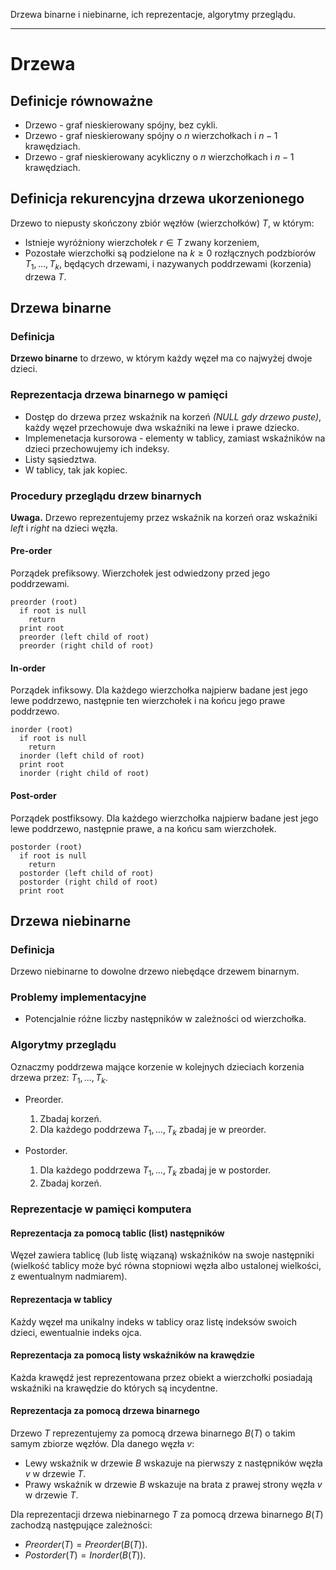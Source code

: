 Drzewa binarne i niebinarne, ich reprezentacje, algorytmy przeglądu.

---

# Drzewa
## Definicje równoważne
* Drzewo - graf nieskierowany spójny, bez cykli.
* Drzewo - graf nieskierowany spójny o $n$ wierzchołkach i $n - 1$ krawędziach.
* Drzewo - graf nieskierowany acykliczny o $n$ wierzchołkach i $n - 1$ krawędziach.

## Definicja rekurencyjna drzewa ukorzenionego
Drzewo to niepusty skończony zbiór węzłów (wierzchołków) $T$, w którym:
* Istnieje wyróżniony wierzchołek $r \in T$ zwany korzeniem,
* Pozostałe wierzchołki są podzielone na $k \geq 0$ rozłącznych podzbiorów $T_1, \ldots, T_k$, będących drzewami, i nazywanych poddrzewami (korzenia) drzewa $T$.

## Drzewa binarne
### Definicja
**Drzewo binarne** to drzewo, w którym każdy węzeł ma co najwyżej dwoje dzieci.

### Reprezentacja drzewa binarnego w pamięci
* Dostęp do drzewa przez wskaźnik na korzeń *($NULL$ gdy drzewo puste)*, każdy węzeł przechowuje dwa wskaźniki na lewe i prawe dziecko.
* Implemenetacja kursorowa - elementy w tablicy, zamiast wskaźników na dzieci przechowujemy ich indeksy.
* Listy sąsiedztwa.
* W tablicy, tak jak kopiec.

### Procedury przeglądu drzew binarnych
**Uwaga.** Drzewo reprezentujemy przez wskaźnik na korzeń oraz wskaźniki *left* i *right* na dzieci węzła.
#### Pre-order
Porządek prefiksowy. Wierzchołek jest odwiedzony przed jego poddrzewami.
````
preorder (root)
  if root is null
    return
  print root
  preorder (left child of root)
  preorder (right child of root)
````
#### In-order
Porządek infiksowy. Dla każdego wierzchołka najpierw badane jest jego lewe poddrzewo, następnie ten wierzchołek i na końcu jego prawe poddrzewo.
````
inorder (root)
  if root is null
    return
  inorder (left child of root)
  print root
  inorder (right child of root)
````
#### Post-order
Porządek postfiksowy. Dla każdego wierzchołka najpierw badane jest jego lewe poddrzewo, następnie prawe, a na końcu sam wierzchołek.
````
postorder (root)
  if root is null
    return
  postorder (left child of root)
  postorder (right child of root)
  print root
````

## Drzewa niebinarne
### Definicja
Drzewo niebinarne to dowolne drzewo niebędące drzewem binarnym.

### Problemy implementacyjne
* Potencjalnie różne liczby następników w zależności od wierzchołka.

### Algorytmy przeglądu
Oznaczmy poddrzewa mające korzenie w kolejnych dzieciach korzenia drzewa przez: $T_1, \ldots, T_k$.

* Preorder. 
	1. Zbadaj korzeń.
	2. Dla każdego poddrzewa $T_1, \ldots, T_k$ zbadaj je w preorder. 


* Postorder. 
	1. Dla każdego poddrzewa $T_1, \ldots, T_k$ zbadaj je w postorder. 
	2. Zbadaj korzeń.

### Reprezentacje w pamięci komputera
#### Reprezentacja za pomocą tablic (list) następników
Węzeł zawiera tablicę (lub listę wiązaną) wskaźników na swoje następniki (wielkość tablicy może być równa stopniowi węzła albo ustalonej wielkości, z ewentualnym nadmiarem).

#### Reprezentacja w tablicy
Każdy węzeł ma unikalny indeks w tablicy oraz listę indeksów swoich dzieci, ewentualnie indeks ojca.

#### Reprezentacja za pomocą listy wskaźników na krawędzie
Każda krawędź jest reprezentowana przez obiekt a wierzchołki posiadają wskaźniki na krawędzie do których są incydentne. 

#### Reprezentacja za pomocą drzewa binarnego
Drzewo $T$ reprezentujemy za pomocą drzewa binarnego $B(T)$ o takim samym zbiorze węzłów. Dla danego węzła $v$: 

* Lewy wskaźnik w drzewie $B$ wskazuje na pierwszy z następników węzła $v$ w drzewie $T$.
* Prawy wskaźnik w drzewie $B$ wskazuje na brata z prawej strony węzła $v$ w drzewie $T$.

Dla reprezentacji drzewa niebinarnego $T$ za pomocą drzewa binarnego $B(T)$ zachodzą następujące zależności:
* $Preorder (T) = Preorder (B(T))$.
* $Postorder (T) = Inorder (B(T))$.
